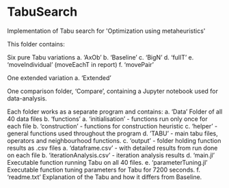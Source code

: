 # TabuSearch
Implementation of Tabu search for 'Optimization using metaheuristics'

This folder contains:

Six pure Tabu variations
	a. ‘AxOb’ 
	b. ‘Baseline’
	c. ‘BigN’
	d. ‘fullT’
	e. ‘moveIndividual’ (moveEachT in report)
	f. ‘movePair’ 

One extended variation
	a. ‘Extended’

One comparison folder, ‘Compare’, containing a Jupyter notebook used for data-analysis.

Each folder works as a separate program and contains: 
	a. ‘Data’ 
		Folder of all 40 data files
	b. ‘functions’ 
		a. ‘initialisation’  - functions run only once for each file
		b. ‘construction’ - functions for construction heuristic
		c. ‘helper’ - general functions used throughout the program
		d. ’TABU’ - main tabu files, operators and neighbourhood functions. 
	c. ‘output’ - folder holding function results as .csv files
		a. ‘dataframe.csv’ - with detailed results from run done on each file
		b. ‘iterationAnalysis.csv’ - iteration analysis results
	d. ‘main.jl’
		Executable function running Tabu on all 40 files. 
	e. ‘parameterTuning.jl’
		Executable function tuning parameters for Tabu for 7200 seconds. 
	f. ‘readme.txt’
		Explanation of the Tabu and how it differs from Baseline. 
